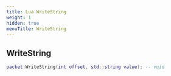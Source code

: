 ```yaml
---
title: Lua WriteString
weight: 1
hidden: true
menuTitle: WriteString
---
```

## WriteString
```lua
packet:WriteString(int offset, std::string value); -- void
```